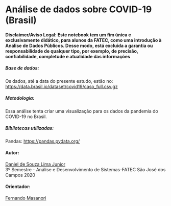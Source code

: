 # Análise de dados sobre COVID-19 (Brasil)

#### Disclaimer/Aviso Legal: Este notebook tem um fim única e exclusivamente didático, para alunos da FATEC, como uma introdução à Análise de Dados Públicos. Desse modo, está excluída a garantia ou responsabilidade de qualquer tipo, por exemplo, de precisão, confiabilidade, completude e atualidade das informações

##### Base de dados:
Os dados, até a data do presente estudo, estão no: https://data.brasil.io/dataset/covid19/caso_full.csv.gz

##### Metodologia:
Essa análise tenta criar uma visualização para os dados da pandemia do COVID-19 no Brasil.

##### Bibliotecas utilizadas:
Pandas: https://pandas.pydata.org/

#### Autor: 

<a href="https://github.com/OHomemParede">Daniel de Souza Lima Junior</a>  
3º Semestre - Análise e Desenvolvimento de Sistemas-FATEC São José dos Campos 2020

#### Orientador:
<a href="https://github.com/fmasanori">Fernando Masanori</a>



